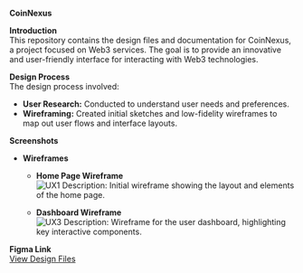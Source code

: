 **CoinNexus**

**Introduction**  
This repository contains the design files and documentation for CoinNexus, a project focused on Web3 services. The goal is to provide an innovative and user-friendly interface for interacting with Web3 technologies.

**Design Process**  
The design process involved:
- **User Research:** Conducted to understand user needs and preferences.
- **Wireframing:** Created initial sketches and low-fidelity wireframes to map out user flows and interface layouts.


**Screenshots**
- **Wireframes**
  - **Home Page Wireframe**  
  ![UX1](https://github.com/user-attachments/assets/10fe586d-fc16-4654-97e3-46e471e3ebb4)
    Description: Initial wireframe showing the layout and elements of the home page.

  - **Dashboard Wireframe**  
   ![UX3](https://github.com/user-attachments/assets/ac8683a9-0b7d-44de-adfb-9a50758705c1)
    Description: Wireframe for the user dashboard, highlighting key interactive components.


**Figma Link**  
[View Design Files](https://www.figma.com/design/N560pAXBSUJwkt0Ohpu3P0/Work?node-id=1-40&t=wqdUAwf2618HK3dP-1)





